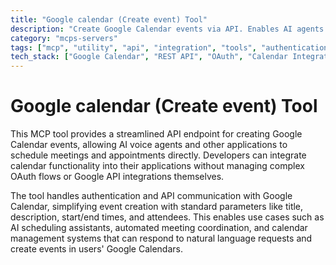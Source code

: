 ```yaml
---
title: "Google calendar (Create event) Tool"
description: "Create Google Calendar events via API. Enables AI agents to schedule meetings and appointments programmatically."
category: "mcps-servers"
tags: ["mcp", "utility", "api", "integration", "tools", "authentication"]
tech_stack: ["Google Calendar", "REST API", "OAuth", "Calendar Integration", "Event Scheduling"]
---
```


# Google calendar (Create event) Tool

This MCP tool provides a streamlined API endpoint for creating Google Calendar events, allowing AI voice agents and other applications to schedule meetings and appointments directly. Developers can integrate calendar functionality into their applications without managing complex OAuth flows or Google API integrations themselves.

The tool handles authentication and API communication with Google Calendar, simplifying event creation with standard parameters like title, description, start/end times, and attendees. This enables use cases such as AI scheduling assistants, automated meeting coordination, and calendar management systems that can respond to natural language requests and create events in users' Google Calendars.
